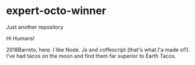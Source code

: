 # expert-octo-winner
Just another repository



Hi Humans!

2018Barreto, here. I like Node. Js and coffescript (that's what.I'a made of!).
I've had tacos on the moon and find them far superior to Earth Tacos.
